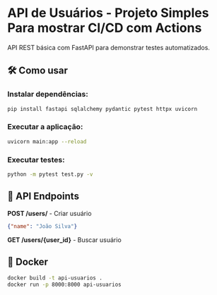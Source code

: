 # API de Usuários - Projeto Simples Para mostrar CI/CD com Actions

API REST básica com FastAPI para demonstrar testes automatizados.

## 🛠️ Como usar

### Instalar dependências:
```bash
pip install fastapi sqlalchemy pydantic pytest httpx uvicorn
```

### Executar a aplicação:
```bash
uvicorn main:app --reload
```

### Executar testes:
```bash
python -m pytest test.py -v
```

## 📝 API Endpoints

**POST /users/** - Criar usuário
```json
{"name": "João Silva"}
```

**GET /users/{user_id}** - Buscar usuário

## 🐳 Docker

```bash
docker build -t api-usuarios .
docker run -p 8000:8000 api-usuarios
```
